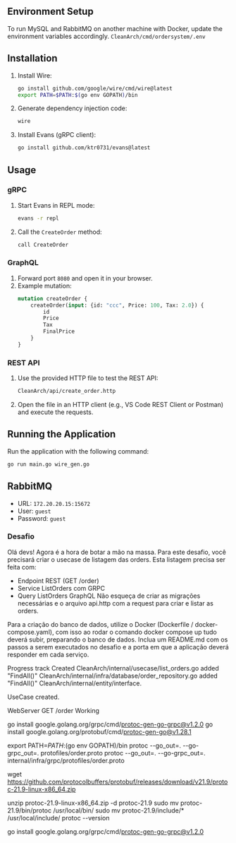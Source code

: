 
## Environment Setup

To run MySQL and RabbitMQ on another machine with Docker, update the environment variables accordingly. ```CleanArch/cmd/ordersystem/.env ```
## Installation

1. Install Wire:
   ```bash
   go install github.com/google/wire/cmd/wire@latest
   export PATH=$PATH:$(go env GOPATH)/bin
   ```
2. Generate dependency injection code:
   ```bash
   wire
   ```

3. Install Evans (gRPC client):
   ```bash
   go install github.com/ktr0731/evans@latest
   ```

## Usage

### gRPC

1. Start Evans in REPL mode:
   ```bash
   evans -r repl
   ```
2. Call the `CreateOrder` method:
   ```bash
   call CreateOrder
   ```

### GraphQL

1. Forward port `8080` and open it in your browser.
2. Example mutation:
   ```graphql
   mutation createOrder { 
       createOrder(input: {id: "ccc", Price: 100, Tax: 2.0}) { 
           id 
           Price 
           Tax 
           FinalPrice
       }
   }
   ```

### REST API

1. Use the provided HTTP file to test the REST API:
   ```bash
   CleanArch/api/create_order.http
   ```
2. Open the file in an HTTP client (e.g., VS Code REST Client or Postman) and execute the requests.

## Running the Application

Run the application with the following command:
```bash
go run main.go wire_gen.go
```

## RabbitMQ

- URL: `172.20.20.15:15672`
- User: `guest`
- Password: `guest`

### Desafio

Olá devs!
Agora é a hora de botar a mão na massa. Para este desafio, você precisará criar o usecase de listagem das orders.
Esta listagem precisa ser feita com:
- Endpoint REST (GET /order)
- Service ListOrders com GRPC
- Query ListOrders GraphQL
Não esqueça de criar as migrações necessárias e o arquivo api.http com a request para criar e listar as orders.

Para a criação do banco de dados, utilize o Docker (Dockerfile / docker-compose.yaml), com isso ao rodar o comando docker compose up tudo deverá subir, preparando o banco de dados.
Inclua um README.md com os passos a serem executados no desafio e a porta em que a aplicação deverá responder em cada serviço.



Progress track
Created CleanArch/internal/usecase/list_orders.go
added "FindAll()" CleanArch/internal/infra/database/order_repository.go
added "FindAll()" CleanArch/internal/entity/interface.

UseCase created.

WebServer GET /order Working


go install google.golang.org/grpc/cmd/protoc-gen-go-grpc@v1.2.0
go install google.golang.org/protobuf/cmd/protoc-gen-go@v1.28.1

export PATH=$PATH:$(go env GOPATH)/bin
protoc --go_out=. --go-grpc_out=. protofiles/order.proto
protoc --go_out=. --go-grpc_out=. internal/infra/grpc/protofiles/order.proto


wget https://github.com/protocolbuffers/protobuf/releases/download/v21.9/protoc-21.9-linux-x86_64.zip

unzip protoc-21.9-linux-x86_64.zip -d protoc-21.9
sudo mv protoc-21.9/bin/protoc /usr/local/bin/
sudo mv protoc-21.9/include/* /usr/local/include/
protoc --version

go install google.golang.org/grpc/cmd/protoc-gen-go-grpc@v1.2.0